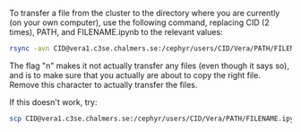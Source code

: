 To transfer a file from the cluster to the directory where you are currently (on your own computer), use the following command, replacing CID (2 times), PATH, and FILENAME.ipynb  to the relevant values:
```bash
rsync -avn CID@vera1.c3se.chalmers.se:/cephyr/users/CID/Vera/PATH/FILENAME.ipynb .
```
The flag "n" makes it not actually transfer any files (even though it says so), and is to make sure that you actually are about to copy the right file. Remove this character to actually transfer the files.

If this doesn't  work, try:
```bash
scp CID@vera1.c3se.chalmers.se:/cephyr/users/CID/Vera/PATH/FILENAME.ipynb .
```